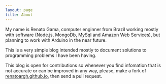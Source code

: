 ```yaml
---
layout: page
title: About
---
```


My name is Renato Gama, computer enginner from Brazil 
working mostly with software (Node.js, MongoDb, MySql and Amazon Web Services), but planning to work with 
Arduino in the near future.

This is a very simple blog intended mostly to document solutions to programming problems I have been having.

This blog is open for contributions so whenever you find infomation that is not accurate or can be improved in any way, please, make a fork of [renatoargh.github.io](https://github.com/renatoargh/renatoargh.github.io), then send a pull request.
